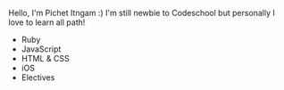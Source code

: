 Hello, I'm Pichet Itngam :)
I'm still newbie to Codeschool but personally I love to learn all path! 
* Ruby
* JavaScript
* HTML & CSS
* iOS
* Electives
